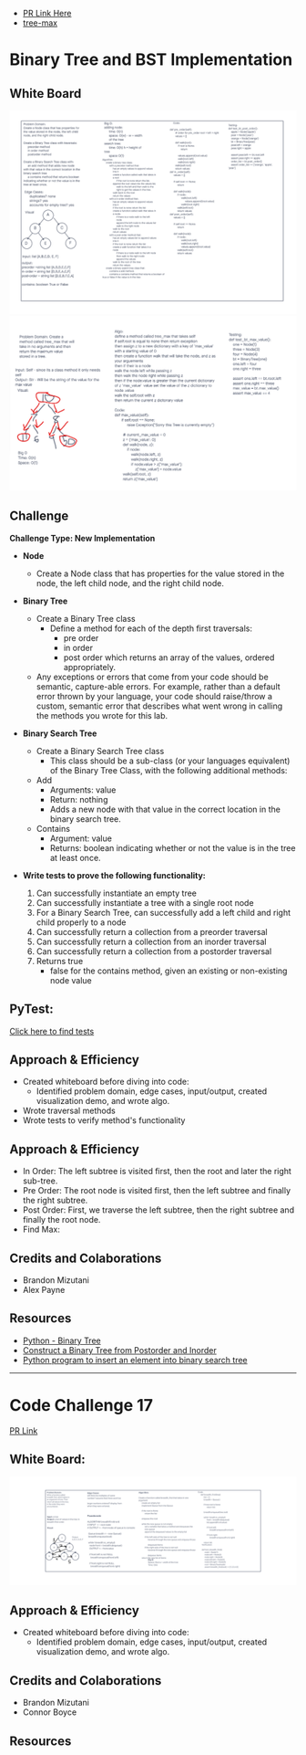 - [PR Link Here](https://github.com/ponceedi000/data-structures-and-algorithms/pull/28)
- [tree-max](https://github.com/ponceedi000/data-structures-and-algorithms/pull/29)

# Binary Tree and BST Implementation

## White Board
![Binary Tree and Binary Search Trees](trees/../images/code_challenge_15.png)
![FindMax](trees/../images/code_challenge_16.png)

## Challenge
**Challenge Type: New Implementation**
- **Node**
  * Create a Node class that has properties for the value stored in the node, the left child node, and the right child node.
- **Binary Tree**
  * Create a Binary Tree class
    * Define a method for each of the depth first traversals:
      * pre order
      * in order
      * post order which returns an array of the values, ordered appropriately.
  * Any exceptions or errors that come from your code should be semantic, capture-able errors. For example, rather than a default error thrown by your language, your code should raise/throw a custom, semantic error that describes what went wrong in calling the methods you wrote for this lab.
- **Binary Search Tree**
  * Create a Binary Search Tree class
    * This class should be a sub-class (or your languages equivalent) of the Binary Tree Class, with the following additional methods:
  * Add
    * Arguments: value
    * Return: nothing
    * Adds a new node with that value in the correct location in the binary search tree.
  * Contains
    * Argument: value
    * Returns: boolean indicating whether or not the value is in the tree at least once.

- **Write tests to prove the following functionality:**

  1. Can successfully instantiate an empty tree
  2. Can successfully instantiate a tree with a single root node
  3. For a Binary Search Tree, can successfully add a left child and right child properly to a node
  4. Can successfully return a collection from a preorder traversal
  5. Can successfully return a collection from an inorder traversal
  6. Can successfully return a collection from a postorder traversal
  7. Returns true
     * false for the contains method, given an existing or non-existing node value

## PyTest:
[Click here to find tests](tests/../../../tests/test_binary_tree.py)

## Approach & Efficiency
- Created whiteboard before diving into code:
  * Identified problem domain, edge cases, input/output, created visualization demo, and wrote algo.
- Wrote traversal methods
- Wrote tests to verify method's functionality

## Approach & Efficiency
- In Order: The left subtree is visited first, then the root and later the right sub-tree.
- Pre Order: The root node is visited first, then the left subtree and finally the right subtree.
- Post Order: First, we traverse the left subtree, then the right subtree and finally the root node.
- Find Max:

## Credits and Colaborations
- Brandon Mizutani
- Alex Payne

## Resources
- [Python - Binary Tree](https://www.tutorialspoint.com/python_data_structure/python_binary_tree.htm)
- [Construct a Binary Tree from Postorder and Inorder](https://www.geeksforgeeks.org/construct-a-binary-tree-from-postorder-and-inorder/)
- [Python program to insert an element into binary search tree](https://cppsecrets.com/users/203121971151041199711011610410311710010510397109971081089764103109971051084699111109/Python-program-to-insert-an-element-into-binary-search-tree.php)

***

# Code Challenge 17
[PR Link](https://github.com/ponceedi000/data-structures-and-algorithms/pull/30)

## White Board:
![Code Challenge 17 Whiteboard](trees/../images/code_challenge_17.png)

## Approach & Efficiency
- Created whiteboard before diving into code:
  * Identified problem domain, edge cases, input/output, created visualization demo, and wrote algo.

## Credits and Colaborations
- Brandon Mizutani
- Connor Boyce

## Resources
